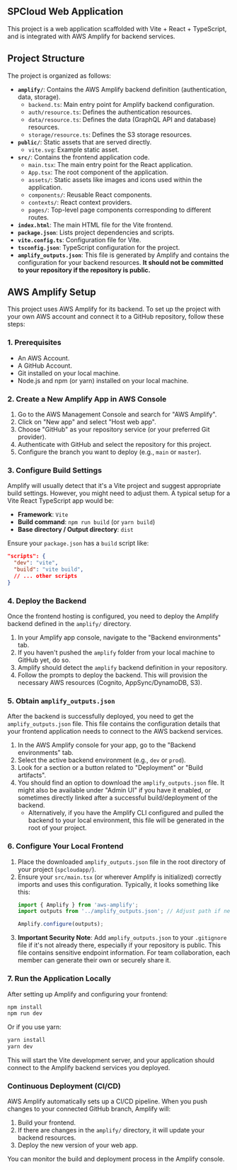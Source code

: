 ## SPCloud Web Application

This project is a web application scaffolded with Vite + React + TypeScript, and is integrated with AWS Amplify for backend services.

## Project Structure

The project is organized as follows:

- **`amplify/`**: Contains the AWS Amplify backend definition (authentication, data, storage).
  - `backend.ts`: Main entry point for Amplify backend configuration.
  - `auth/resource.ts`: Defines the authentication resources.
  - `data/resource.ts`: Defines the data (GraphQL API and database) resources.
  - `storage/resource.ts`: Defines the S3 storage resources.
- **`public/`**: Static assets that are served directly.
  - `vite.svg`: Example static asset.
- **`src/`**: Contains the frontend application code.
  - `main.tsx`: The main entry point for the React application.
  - `App.tsx`: The root component of the application.
  - `assets/`: Static assets like images and icons used within the application.
  - `components/`: Reusable React components.
  - `contexts/`: React context providers.
  - `pages/`: Top-level page components corresponding to different routes.
- **`index.html`**: The main HTML file for the Vite frontend.
- **`package.json`**: Lists project dependencies and scripts.
- **`vite.config.ts`**: Configuration file for Vite.
- **`tsconfig.json`**: TypeScript configuration for the project.
- **`amplify_outputs.json`**: This file is generated by Amplify and contains the configuration for your backend resources. **It should not be committed to your repository if the repository is public.**

## AWS Amplify Setup

This project uses AWS Amplify for its backend. To set up the project with your own AWS account and connect it to a GitHub repository, follow these steps:

### 1. Prerequisites
- An AWS Account.
- A GitHub Account.
- Git installed on your local machine.
- Node.js and npm (or yarn) installed on your local machine.

### 2. Create a New Amplify App in AWS Console
1.  Go to the AWS Management Console and search for "AWS Amplify".
2.  Click on "New app" and select "Host web app".
3.  Choose "GitHub" as your repository service (or your preferred Git provider).
4.  Authenticate with GitHub and select the repository for this project.
5.  Configure the branch you want to deploy (e.g., `main` or `master`).

### 3. Configure Build Settings
Amplify will usually detect that it's a Vite project and suggest appropriate build settings. However, you might need to adjust them. A typical setup for a Vite React TypeScript app would be:
- **Framework**: `Vite`
- **Build command**: `npm run build` (or `yarn build`)
- **Base directory / Output directory**: `dist`

Ensure your `package.json` has a `build` script like:
```json
"scripts": {
  "dev": "vite",
  "build": "vite build",
  // ... other scripts
}
```

### 4. Deploy the Backend
Once the frontend hosting is configured, you need to deploy the Amplify backend defined in the `amplify/` directory.
1.  In your Amplify app console, navigate to the "Backend environments" tab.
2.  If you haven't pushed the `amplify` folder from your local machine to GitHub yet, do so.
3.  Amplify should detect the `amplify` backend definition in your repository.
4.  Follow the prompts to deploy the backend. This will provision the necessary AWS resources (Cognito, AppSync/DynamoDB, S3).

### 5. Obtain `amplify_outputs.json`
After the backend is successfully deployed, you need to get the `amplify_outputs.json` file. This file contains the configuration details that your frontend application needs to connect to the AWS backend services.
1.  In the AWS Amplify console for your app, go to the "Backend environments" tab.
2.  Select the active backend environment (e.g., `dev` or `prod`).
3.  Look for a section or a button related to "Deployment" or "Build artifacts".
4.  You should find an option to download the `amplify_outputs.json` file. It might also be available under "Admin UI" if you have it enabled, or sometimes directly linked after a successful build/deployment of the backend.
    *   Alternatively, if you have the Amplify CLI configured and pulled the backend to your local environment, this file will be generated in the root of your project.

### 6. Configure Your Local Frontend
1.  Place the downloaded `amplify_outputs.json` file in the root directory of your project (`spcloudapp/`).
2.  Ensure your `src/main.tsx` (or wherever Amplify is initialized) correctly imports and uses this configuration. Typically, it looks something like this:
    ```typescript
    import { Amplify } from 'aws-amplify';
    import outputs from '../amplify_outputs.json'; // Adjust path if necessary

    Amplify.configure(outputs);
    ```
3.  **Important Security Note**: Add `amplify_outputs.json` to your `.gitignore` file if it's not already there, especially if your repository is public. This file contains sensitive endpoint information. For team collaboration, each member can generate their own or securely share it.

### 7. Run the Application Locally
After setting up Amplify and configuring your frontend:
```bash
npm install
npm run dev
```
Or if you use yarn:
```bash
yarn install
yarn dev
```
This will start the Vite development server, and your application should connect to the Amplify backend services you deployed.

### Continuous Deployment (CI/CD)
AWS Amplify automatically sets up a CI/CD pipeline. When you push changes to your connected GitHub branch, Amplify will:
1.  Build your frontend.
2.  If there are changes in the `amplify/` directory, it will update your backend resources.
3.  Deploy the new version of your web app.

You can monitor the build and deployment process in the Amplify console.